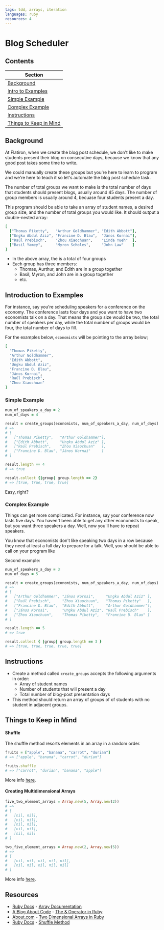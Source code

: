 ```yaml
---
tags: tdd, arrays, iteration
languages: ruby
resources: 4
---
```


# Blog Scheduler

## Contents

|Section                                          |
|-------------------------------------------------|
|[Background](#background)                        |
|[Intro to Examples](#introduction-to-examples)   |
|[Simple Example](#simple-example)                |
|[Complex Example](#complex-example)              |
|[Instructions](#instructions)                    |
|[Things to Keep in Mind](#things-to-keep-in-mind)|

## Background

At Flatiron, when we create the blog post schedule, we don't like to make students present their blog on consecutive days, because we know that any good post takes some time to write.

We could manually create these groups but you're here to learn to program and we're here to teach it so let's automate the blog post schedule task.

The number of total groups we want to make is the total number of days that students should present blogs, usually around 45 days. The number of group members is usually around 4, becuase four students present a day.

This program should be able to take an array of student names, a desired group size, and the number of total groups you would like. It should output a double-nested array:

```ruby
[
  ["Thomas Piketty",   "Arthur Goldhammer", "Edith Abbott"],
  ["Ungku Abdul Aziz", "Francine D. Blau",  "János Kornai"],
  ["Raúl Prebisch",    "Zhou Xiaochuan",    "Linda Yueh"  ],
  ["Basil Yamey",      "Myron Scholes",     "John Law"    ]
]

```

* In the above array, the is a total of four groups
* Each group has three members:
  * Thomas, Aurthur, and Edith are in a group together
  * Basil, Myron, and John are in a group together
  * etc.


## Introduction to Examples

For instance, say you're scheduling speakers for a conference on the economy. The conference lasts four days and you want to have two economists talk on a day. That means the group size would be two, the total number of speakers per day, while the total number of groups would be four, the total number of days to fill.

For the examples below, `economists` will be pointing to the array below;
```ruby
[
  "Thomas Piketty", 
  "Arthur Goldhammer", 
  "Edith Abbott",
  "Ungku Abdul Aziz",
  "Francine D. Blau",
  "János Kornai",
  "Raúl Prebisch",
  "Zhou Xiaochuan"
]
```

### Simple Example

```ruby
num_of_speakers_a_day = 2
num_of_days = 4

result = create_groups(economists, num_of_speakers_a_day, num_of_days)
# =>
# [
#   ["Thomas Piketty",   "Arthur Goldhammer"],
#   ["Edith Abbott",     "Ungku Abdul Aziz" ],
#   ["Raúl Prebisch",    "Zhou Xiaochuan"   ],
#   ["Francine D. Blau", "János Kornai"     ]
# ]

result.length == 4
# => true

result.collect {|group| group.length == 2}
# => [true, true, true, true]
```

Easy, right?

### Complex Example

Things can get more complicated. For instance, say your conference now lasts five days. You haven't been able to get any other economists to speak, but you want three speakers a day. Well, now you'll have to repeat speakers.

You know that economists don't like speaking two days in a row because they need at least a full day to prepare for a talk. Well, you should be able to call on your program like

Second example:

```ruby
num_of_speakers_a_day = 3
num_of_days = 5

result = create_groups(economists, num_of_speakers_a_day, num_of_days)
# =>
# [
#   ["Arthur Goldhammer", "János Kornai",     "Ungku Abdul Aziz" ], 
#   ["Raúl Prebisch",     "Zhou Xiaochuan",   "Thomas Piketty"   ], 
#   ["Francine D. Blau",  "Edith Abbott",     "Arthur Goldhammer"], 
#   ["János Kornai",      "Ungku Abdul Aziz", "Raúl Prebisch"    ], 
#   ["Zhou Xiaochuan",    "Thomas Piketty",   "Francine D. Blau" ]
# ]

result.length == 5
# => true

result.collect { |group| group.length == 3 }
# => [true, true, true, true, true]
```

## Instructions

* Create a method called `create_groups` accepts the following arguments in order:
  * Array of student names
  * Number of students that will present a day
  * Total number of blog-post presentation days
* This method should return an array of groups of of students with no student in adjacent groups.


## Things to Keep in Mind

#### Shuffle

The shuffle method resorts elements in an array in a random order.

```ruby
fruits = ["apple", "banana", "carrot", "durian"]
# => ["apple", "banana", "carrot", "durian"]

fruits.shuffle
# => ["carrot", "durian", "banana", "apple"]
```

More info [here](http://www.ruby-doc.org/core-2.1.3/Array.html#method-i-shuffle).

#### Creating Multidimensional Arrays

```ruby
five_two_element_arrays = Array.new(5, Array.new(2))
# => 
# [
#   [nil, nil],
#   [nil, nil],
#   [nil, nil],
#   [nil, nil],
#   [nil, nil]
# ]

two_five_element_arrays = Array.new(2, Array.new(5))
# => 
# [
#   [nil, nil, nil, nil, nil], 
#   [nil, nil, nil, nil, nil]
# ]
```

More info [here](http://ruby.about.com/od/Writing-a-2048-Clone-in-Ruby/fl/Two-Dimensional-Arrays-in-Ruby.htm).

## Resources
* [Ruby Docs](http://www.ruby-doc.org/) - [Array Documentation](http://www.ruby-doc.org/core-2.1.1/Array.html)
* [A Blog About Code](http://ablogaboutcode.com/) - [The & Operator in Ruby](http://ablogaboutcode.com/2012/01/04/the-ampersand-operator-in-ruby/)
* [About.com](http://ruby.about.com/) - [Two Dimensional Arrays in Ruby](http://ruby.about.com/od/Writing-a-2048-Clone-in-Ruby/fl/Two-Dimensional-Arrays-in-Ruby.htm)
* [Ruby Docs](http://www.ruby-doc.org/) - [Shuffle Method](http://www.ruby-doc.org/core-2.1.3/Array.html#method-i-shuffle)
